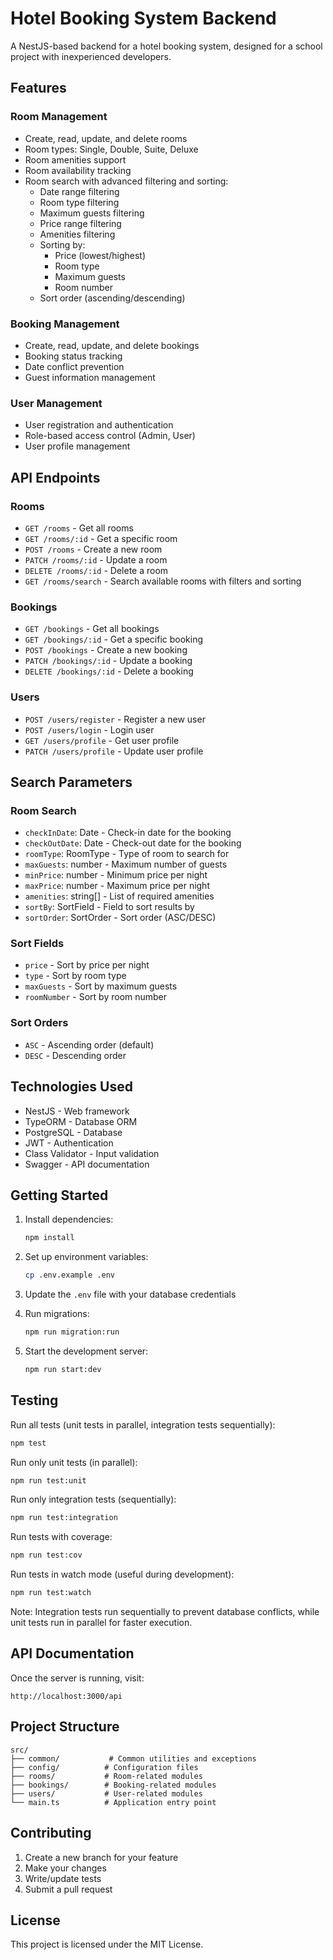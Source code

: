 # Hotel Booking System Backend

A NestJS-based backend for a hotel booking system, designed for a school project with inexperienced developers.

## Features

### Room Management
- Create, read, update, and delete rooms
- Room types: Single, Double, Suite, Deluxe
- Room amenities support
- Room availability tracking
- Room search with advanced filtering and sorting:
  - Date range filtering
  - Room type filtering
  - Maximum guests filtering
  - Price range filtering
  - Amenities filtering
  - Sorting by:
    - Price (lowest/highest)
    - Room type
    - Maximum guests
    - Room number
  - Sort order (ascending/descending)

### Booking Management
- Create, read, update, and delete bookings
- Booking status tracking
- Date conflict prevention
- Guest information management

### User Management
- User registration and authentication
- Role-based access control (Admin, User)
- User profile management

## API Endpoints

### Rooms
- `GET /rooms` - Get all rooms
- `GET /rooms/:id` - Get a specific room
- `POST /rooms` - Create a new room
- `PATCH /rooms/:id` - Update a room
- `DELETE /rooms/:id` - Delete a room
- `GET /rooms/search` - Search available rooms with filters and sorting

### Bookings
- `GET /bookings` - Get all bookings
- `GET /bookings/:id` - Get a specific booking
- `POST /bookings` - Create a new booking
- `PATCH /bookings/:id` - Update a booking
- `DELETE /bookings/:id` - Delete a booking

### Users
- `POST /users/register` - Register a new user
- `POST /users/login` - Login user
- `GET /users/profile` - Get user profile
- `PATCH /users/profile` - Update user profile

## Search Parameters

### Room Search
- `checkInDate`: Date - Check-in date for the booking
- `checkOutDate`: Date - Check-out date for the booking
- `roomType`: RoomType - Type of room to search for
- `maxGuests`: number - Maximum number of guests
- `minPrice`: number - Minimum price per night
- `maxPrice`: number - Maximum price per night
- `amenities`: string[] - List of required amenities
- `sortBy`: SortField - Field to sort results by
- `sortOrder`: SortOrder - Sort order (ASC/DESC)

### Sort Fields
- `price` - Sort by price per night
- `type` - Sort by room type
- `maxGuests` - Sort by maximum guests
- `roomNumber` - Sort by room number

### Sort Orders
- `ASC` - Ascending order (default)
- `DESC` - Descending order

## Technologies Used

- NestJS - Web framework
- TypeORM - Database ORM
- PostgreSQL - Database
- JWT - Authentication
- Class Validator - Input validation
- Swagger - API documentation

## Getting Started

1. Install dependencies:
   ```bash
   npm install
   ```

2. Set up environment variables:
   ```bash
   cp .env.example .env
   ```

3. Update the `.env` file with your database credentials

4. Run migrations:
   ```bash
   npm run migration:run
   ```

5. Start the development server:
   ```bash
   npm run start:dev
   ```

## Testing

Run all tests (unit tests in parallel, integration tests sequentially):
```bash
npm test
```

Run only unit tests (in parallel):
```bash
npm run test:unit
```

Run only integration tests (sequentially):
```bash
npm run test:integration
```

Run tests with coverage:
```bash
npm run test:cov
```

Run tests in watch mode (useful during development):
```bash
npm run test:watch
```

Note: Integration tests run sequentially to prevent database conflicts, while unit tests run in parallel for faster execution.

## API Documentation

Once the server is running, visit:
```
http://localhost:3000/api
```

## Project Structure

```
src/
├── common/           # Common utilities and exceptions
├── config/          # Configuration files
├── rooms/           # Room-related modules
├── bookings/        # Booking-related modules
├── users/           # User-related modules
└── main.ts          # Application entry point
```

## Contributing

1. Create a new branch for your feature
2. Make your changes
3. Write/update tests
4. Submit a pull request

## License

This project is licensed under the MIT License.